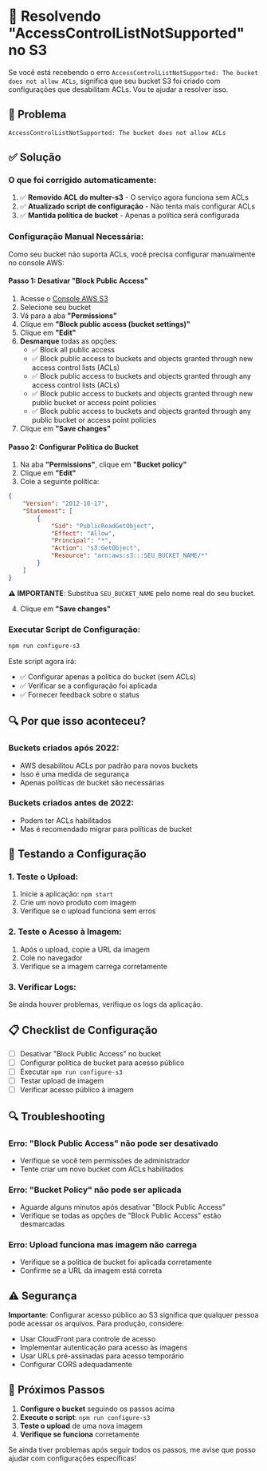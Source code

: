 # 🔧 Resolvendo "AccessControlListNotSupported" no S3

Se você está recebendo o erro `AccessControlListNotSupported: The bucket does not allow ACLs`, significa que seu bucket S3 foi criado com configurações que desabilitam ACLs. Vou te ajudar a resolver isso.

## 🚨 Problema
```
AccessControlListNotSupported: The bucket does not allow ACLs
```

## ✅ Solução

### **O que foi corrigido automaticamente:**

1. ✅ **Removido ACL do multer-s3** - O serviço agora funciona sem ACLs
2. ✅ **Atualizado script de configuração** - Não tenta mais configurar ACLs
3. ✅ **Mantida política de bucket** - Apenas a política será configurada

### **Configuração Manual Necessária:**

Como seu bucket não suporta ACLs, você precisa configurar manualmente no console AWS:

#### **Passo 1: Desativar "Block Public Access"**

1. Acesse o [Console AWS S3](https://console.aws.amazon.com/s3/)
2. Selecione seu bucket
3. Vá para a aba **"Permissions"**
4. Clique em **"Block public access (bucket settings)"**
5. Clique em **"Edit"**
6. **Desmarque** todas as opções:
   - ✅ Block all public access
   - ✅ Block public access to buckets and objects granted through new access control lists (ACLs)
   - ✅ Block public access to buckets and objects granted through any access control lists (ACLs)
   - ✅ Block public access to buckets and objects granted through new public bucket or access point policies
   - ✅ Block public access to buckets and objects granted through any public bucket or access point policies
7. Clique em **"Save changes"**

#### **Passo 2: Configurar Política do Bucket**

1. Na aba **"Permissions"**, clique em **"Bucket policy"**
2. Clique em **"Edit"**
3. Cole a seguinte política:

```json
{
    "Version": "2012-10-17",
    "Statement": [
        {
            "Sid": "PublicReadGetObject",
            "Effect": "Allow",
            "Principal": "*",
            "Action": "s3:GetObject",
            "Resource": "arn:aws:s3:::SEU_BUCKET_NAME/*"
        }
    ]
}
```

**⚠️ IMPORTANTE**: Substitua `SEU_BUCKET_NAME` pelo nome real do seu bucket.

4. Clique em **"Save changes"**

### **Executar Script de Configuração:**

```bash
npm run configure-s3
```

Este script agora irá:
- ✅ Configurar apenas a política do bucket (sem ACLs)
- ✅ Verificar se a configuração foi aplicada
- ✅ Fornecer feedback sobre o status

## 🔍 Por que isso aconteceu?

### **Buckets criados após 2022:**
- AWS desabilitou ACLs por padrão para novos buckets
- Isso é uma medida de segurança
- Apenas políticas de bucket são necessárias

### **Buckets criados antes de 2022:**
- Podem ter ACLs habilitados
- Mas é recomendado migrar para políticas de bucket

## 🧪 Testando a Configuração

### **1. Teste o Upload:**
1. Inicie a aplicação: `npm start`
2. Crie um novo produto com imagem
3. Verifique se o upload funciona sem erros

### **2. Teste o Acesso à Imagem:**
1. Após o upload, copie a URL da imagem
2. Cole no navegador
3. Verifique se a imagem carrega corretamente

### **3. Verificar Logs:**
Se ainda houver problemas, verifique os logs da aplicação.

## 📋 Checklist de Configuração

- [ ] Desativar "Block Public Access" no bucket
- [ ] Configurar política de bucket para acesso público
- [ ] Executar `npm run configure-s3`
- [ ] Testar upload de imagem
- [ ] Verificar acesso público à imagem

## 🔍 Troubleshooting

### **Erro: "Block Public Access" não pode ser desativado**
- Verifique se você tem permissões de administrador
- Tente criar um novo bucket com ACLs habilitados

### **Erro: "Bucket Policy" não pode ser aplicada**
- Aguarde alguns minutos após desativar "Block Public Access"
- Verifique se todas as opções de "Block Public Access" estão desmarcadas

### **Erro: Upload funciona mas imagem não carrega**
- Verifique se a política de bucket foi aplicada corretamente
- Confirme se a URL da imagem está correta

## ⚠️ Segurança

**Importante**: Configurar acesso público ao S3 significa que qualquer pessoa pode acessar os arquivos. Para produção, considere:

- Usar CloudFront para controle de acesso
- Implementar autenticação para acesso às imagens
- Usar URLs pré-assinadas para acesso temporário
- Configurar CORS adequadamente

## 🎯 Próximos Passos

1. **Configure o bucket** seguindo os passos acima
2. **Execute o script**: `npm run configure-s3`
3. **Teste o upload** de uma nova imagem
4. **Verifique se funciona** corretamente

Se ainda tiver problemas após seguir todos os passos, me avise que posso ajudar com configurações específicas! 
